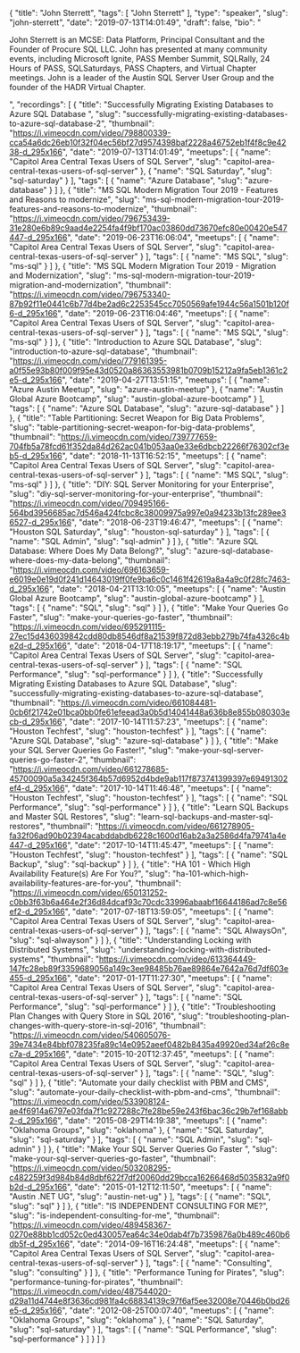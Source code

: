 {
  "title": "John Sterrett",
  "tags": [
    "John Sterrett"
  ],
  "type": "speaker",
  "slug": "john-sterrett",
  "date": "2019-07-13T14:01:49",
  "draft": false,
  "bio": "<p>John Sterrett is an MCSE: Data Platform, Principal Consultant and the Founder of Procure SQL LLC.  John has presented at many community events, including Microsoft Ignite, PASS Member Summit, SQLRally, 24 Hours of PASS, SQLSaturdays, PASS Chapters, and Virtual Chapter meetings. John is a leader of the Austin SQL Server User Group and the founder of the HADR Virtual Chapter.</p>",
  "recordings": [
    {
      "title": "Successfully Migrating Existing Databases to Azure SQL Database ",
      "slug": "successfully-migrating-existing-databases-to-azure-sql-database-2",
      "thumbnail": "https://i.vimeocdn.com/video/798800339-cca54a6dc26eb10f32f04ec56bf27d9574398baf2228a46752eb1f4f8c9e4238-d_295x166",
      "date": "2019-07-13T14:01:49",
      "meetups": [
        {
          "name": "Capitol Area Central Texas Users of SQL Server",
          "slug": "capitol-area-central-texas-users-of-sql-server"
        },
        {
          "name": "SQL Saturday",
          "slug": "sql-saturday"
        }
      ],
      "tags": [
        {
          "name": "Azure Database",
          "slug": "azure-database"
        }
      ]
    },
    {
      "title": "MS SQL Modern Migration Tour 2019 - Features and Reasons to modernize",
      "slug": "ms-sql-modern-migration-tour-2019-features-and-reasons-to-modernize",
      "thumbnail": "https://i.vimeocdn.com/video/796753439-31e280e6b89c9aad4e2254fa4f9bf170ac03860dd73670efc80e00420e547447-d_295x166",
      "date": "2019-06-23T16:06:04",
      "meetups": [
        {
          "name": "Capitol Area Central Texas Users of SQL Server",
          "slug": "capitol-area-central-texas-users-of-sql-server"
        }
      ],
      "tags": [
        {
          "name": "MS SQL",
          "slug": "ms-sql"
        }
      ]
    },
    {
      "title": "MS SQL Modern Migration Tour 2019 - Migration and Modernization",
      "slug": "ms-sql-modern-migration-tour-2019-migration-and-modernization",
      "thumbnail": "https://i.vimeocdn.com/video/796753340-87b92f11e0441c6b77d4be2ad6c2253545cc7050569afe1944c56a1501b120f6-d_295x166",
      "date": "2019-06-23T16:04:46",
      "meetups": [
        {
          "name": "Capitol Area Central Texas Users of SQL Server",
          "slug": "capitol-area-central-texas-users-of-sql-server"
        }
      ],
      "tags": [
        {
          "name": "MS SQL",
          "slug": "ms-sql"
        }
      ]
    },
    {
      "title": "Introduction to Azure SQL Database",
      "slug": "introduction-to-azure-sql-database",
      "thumbnail": "https://i.vimeocdn.com/video/779161395-a0f55e93b80f009f95e43d0520a86363553981b0709b15212a9fa5eb1361c2e5-d_295x166",
      "date": "2019-04-27T13:51:15",
      "meetups": [
        {
          "name": "Azure Austin Meetup",
          "slug": "azure-austin-meetup"
        },
        {
          "name": "Austin Global Azure Bootcamp",
          "slug": "austin-global-azure-bootcamp"
        }
      ],
      "tags": [
        {
          "name": "Azure SQL Database",
          "slug": "azure-sql-database"
        }
      ]
    },
    {
      "title": "Table Partitioning: Secret Weapon for Big Data Problems",
      "slug": "table-partitioning-secret-weapon-for-big-data-problems",
      "thumbnail": "https://i.vimeocdn.com/video/739777659-704fb5a78fcd61f352da84d262ac041b053aa0e33e6dbcb22266f76302cf3eb5-d_295x166",
      "date": "2018-11-13T16:52:15",
      "meetups": [
        {
          "name": "Capitol Area Central Texas Users of SQL Server",
          "slug": "capitol-area-central-texas-users-of-sql-server"
        }
      ],
      "tags": [
        {
          "name": "MS SQL",
          "slug": "ms-sql"
        }
      ]
    },
    {
      "title": "DIY: SQL Server Monitoring for your Enterprise",
      "slug": "diy-sql-server-monitoring-for-your-enterprise",
      "thumbnail": "https://i.vimeocdn.com/video/709495166-564bd3956685ac7d546a424fcbc8c38009975a997e0a94233b13fc289ee36527-d_295x166",
      "date": "2018-06-23T19:46:47",
      "meetups": [
        {
          "name": "Houston SQL Saturday",
          "slug": "houston-sql-saturday"
        }
      ],
      "tags": [
        {
          "name": "SQL Admin",
          "slug": "sql-admin"
        }
      ]
    },
    {
      "title": "Azure SQL Database: Where Does My Data Belong?",
      "slug": "azure-sql-database-where-does-my-data-belong",
      "thumbnail": "https://i.vimeocdn.com/video/696163659-e6019e0e19d0f241d14643019ff0fe9ba6c0c1461f42619a8a4a9c0f28fc7463-d_295x166",
      "date": "2018-04-21T13:10:05",
      "meetups": [
        {
          "name": "Austin Global Azure Bootcamp",
          "slug": "austin-global-azure-bootcamp"
        }
      ],
      "tags": [
        {
          "name": "SQL",
          "slug": "sql"
        }
      ]
    },
    {
      "title": "Make Your Queries Go Faster",
      "slug": "make-your-queries-go-faster",
      "thumbnail": "https://i.vimeocdn.com/video/695291115-27ec15d436039842cdd80db8546df8a21539f872d83ebb279b74fa4326c4be2d-d_295x166",
      "date": "2018-04-17T18:19:17",
      "meetups": [
        {
          "name": "Capitol Area Central Texas Users of SQL Server",
          "slug": "capitol-area-central-texas-users-of-sql-server"
        }
      ],
      "tags": [
        {
          "name": "SQL Performance",
          "slug": "sql-performance"
        }
      ]
    },
    {
      "title": "Successfully Migrating Existing Databases to Azure SQL Database",
      "slug": "successfully-migrating-existing-databases-to-azure-sql-database",
      "thumbnail": "https://i.vimeocdn.com/video/661084481-0cb6f21742e01bca0bb0fe61efeead3a0b5d14041448a636b8e855b080303ecb-d_295x166",
      "date": "2017-10-14T11:57:23",
      "meetups": [
        {
          "name": "Houston Techfest",
          "slug": "houston-techfest"
        }
      ],
      "tags": [
        {
          "name": "Azure SQL Database",
          "slug": "azure-sql-database"
        }
      ]
    },
    {
      "title": "Make your SQL Server Queries Go Faster!",
      "slug": "make-your-sql-server-queries-go-faster-2",
      "thumbnail": "https://i.vimeocdn.com/video/661278685-45700090a5a34245f364b57d6952d4bde9ab117f873741399397e69491302ef4-d_295x166",
      "date": "2017-10-14T11:46:48",
      "meetups": [
        {
          "name": "Houston Techfest",
          "slug": "houston-techfest"
        }
      ],
      "tags": [
        {
          "name": "SQL Performance",
          "slug": "sql-performance"
        }
      ]
    },
    {
      "title": "Learn SQL Backups and Master SQL Restores",
      "slug": "learn-sql-backups-and-master-sql-restores",
      "thumbnail": "https://i.vimeocdn.com/video/661278905-fa32f06ad90b02394acabddabdb6228c1600d16ab2a3a2586d4fa79741a4e447-d_295x166",
      "date": "2017-10-14T11:45:47",
      "meetups": [
        {
          "name": "Houston Techfest",
          "slug": "houston-techfest"
        }
      ],
      "tags": [
        {
          "name": "SQL Backup",
          "slug": "sql-backup"
        }
      ]
    },
    {
      "title": "HA 101 - Which High Availability Feature(s) Are For You?",
      "slug": "ha-101-which-high-availability-features-are-for-you",
      "thumbnail": "https://i.vimeocdn.com/video/650131252-c0bb3f63b6a464e2f36d84dcaf93c70cdc33996abaabf16644186ad7c8e56ef2-d_295x166",
      "date": "2017-07-18T13:59:05",
      "meetups": [
        {
          "name": "Capitol Area Central Texas Users of SQL Server",
          "slug": "capitol-area-central-texas-users-of-sql-server"
        }
      ],
      "tags": [
        {
          "name": "SQL AlwaysOn",
          "slug": "sql-alwayson"
        }
      ]
    },
    {
      "title": "Understanding Locking with Distributed Systems",
      "slug": "understanding-locking-with-distributed-systems",
      "thumbnail": "https://i.vimeocdn.com/video/613364449-147fc28eb89f3359689056a149c3ee98485b76ae89864e7642a76d7df603e455-d_295x166",
      "date": "2017-01-17T11:27:30",
      "meetups": [
        {
          "name": "Capitol Area Central Texas Users of SQL Server",
          "slug": "capitol-area-central-texas-users-of-sql-server"
        }
      ],
      "tags": [
        {
          "name": "SQL Performance",
          "slug": "sql-performance"
        }
      ]
    },
    {
      "title": "Troubleshooting Plan Changes with Query Store in SQL 2016",
      "slug": "troubleshooting-plan-changes-with-query-store-in-sql-2016",
      "thumbnail": "https://i.vimeocdn.com/video/540605076-39e7434e84bbf078235fa89c14e0952aeef0482b8435a49920ed34af26c8ec7a-d_295x166",
      "date": "2015-10-20T12:37:45",
      "meetups": [
        {
          "name": "Capitol Area Central Texas Users of SQL Server",
          "slug": "capitol-area-central-texas-users-of-sql-server"
        }
      ],
      "tags": [
        {
          "name": "SQL",
          "slug": "sql"
        }
      ]
    },
    {
      "title": "Automate your daily checklist with PBM and CMS",
      "slug": "automate-your-daily-checklist-with-pbm-and-cms",
      "thumbnail": "https://i.vimeocdn.com/video/533908124-ae4f6914a6797e03fda7f1c927288c7fe28be59e243f6bac36c29b7ef168abb2-d_295x166",
      "date": "2015-08-29T14:19:38",
      "meetups": [
        {
          "name": "Oklahoma Groups",
          "slug": "oklahoma"
        },
        {
          "name": "SQL Saturday",
          "slug": "sql-saturday"
        }
      ],
      "tags": [
        {
          "name": "SQL Admin",
          "slug": "sql-admin"
        }
      ]
    },
    {
      "title": "Make Your SQL Server Queries Go Faster ",
      "slug": "make-your-sql-server-queries-go-faster",
      "thumbnail": "https://i.vimeocdn.com/video/503208295-c482259f3d984b84d8dbf622f7df20060dd29bcca16266468d5035832a9f0b2d-d_295x166",
      "date": "2015-01-12T12:11:50",
      "meetups": [
        {
          "name": "Austin .NET UG",
          "slug": "austin-net-ug"
        }
      ],
      "tags": [
        {
          "name": "SQL",
          "slug": "sql"
        }
      ]
    },
    {
      "title": "IS INDEPENDENT CONSULTING FOR ME?",
      "slug": "is-independent-consulting-for-me",
      "thumbnail": "https://i.vimeocdn.com/video/489458367-0270e88bb1cd052c0ed430057ea64c34e0dab4f7b7359876a0b489c460b6db5f-d_295x166",
      "date": "2014-09-16T16:24:48",
      "meetups": [
        {
          "name": "Capitol Area Central Texas Users of SQL Server",
          "slug": "capitol-area-central-texas-users-of-sql-server"
        }
      ],
      "tags": [
        {
          "name": "Consulting",
          "slug": "consulting"
        }
      ]
    },
    {
      "title": "Performance Tuning for Pirates",
      "slug": "performance-tuning-for-pirates",
      "thumbnail": "https://i.vimeocdn.com/video/487544020-d29a11d4744e8f3636cd981fa4c68834139c97f6af5ee32008e70446b0bd26e5-d_295x166",
      "date": "2012-08-25T00:07:40",
      "meetups": [
        {
          "name": "Oklahoma Groups",
          "slug": "oklahoma"
        },
        {
          "name": "SQL Saturday",
          "slug": "sql-saturday"
        }
      ],
      "tags": [
        {
          "name": "SQL Performance",
          "slug": "sql-performance"
        }
      ]
    }
  ]
}